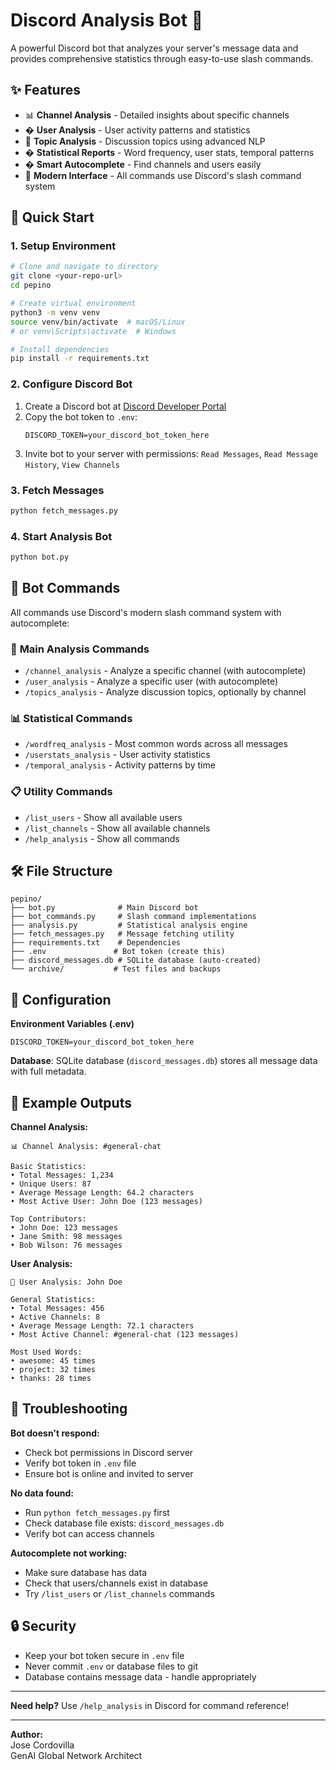 # Discord Analysis Bot 🤖

A powerful Discord bot that analyzes your server's message data and provides comprehensive statistics through easy-to-use slash commands.

## ✨ Features

- 📊 **Channel Analysis** - Detailed insights about specific channels
- � **User Analysis** - User activity patterns and statistics  
- 🧠 **Topic Analysis** - Discussion topics using advanced NLP
- � **Statistical Reports** - Word frequency, user stats, temporal patterns
- � **Smart Autocomplete** - Find channels and users easily
- 📱 **Modern Interface** - All commands use Discord's slash command system

## 🚀 Quick Start

### 1. Setup Environment
```bash
# Clone and navigate to directory
git clone <your-repo-url>
cd pepino

# Create virtual environment
python3 -m venv venv
source venv/bin/activate  # macOS/Linux
# or venv\Scripts\activate  # Windows

# Install dependencies  
pip install -r requirements.txt
```

### 2. Configure Discord Bot
1. Create a Discord bot at [Discord Developer Portal](https://discord.com/developers/applications)
2. Copy the bot token to `.env`:
   ```env
   DISCORD_TOKEN=your_discord_bot_token_here
   ```
3. Invite bot to your server with permissions: `Read Messages`, `Read Message History`, `View Channels`

### 3. Fetch Messages
```bash
python fetch_messages.py
```

### 4. Start Analysis Bot
```bash
python bot.py
```

## 💬 Bot Commands

All commands use Discord's modern slash command system with autocomplete:

### 🎯 **Main Analysis Commands**
- `/channel_analysis` - Analyze a specific channel (with autocomplete)
- `/user_analysis` - Analyze a specific user (with autocomplete)  
- `/topics_analysis` - Analyze discussion topics, optionally by channel

### 📊 **Statistical Commands**
- `/wordfreq_analysis` - Most common words across all messages
- `/userstats_analysis` - User activity statistics 
- `/temporal_analysis` - Activity patterns by time

### 📋 **Utility Commands**
- `/list_users` - Show all available users
- `/list_channels` - Show all available channels
- `/help_analysis` - Show all commands

## 🛠️ File Structure

```
pepino/
├── bot.py              # Main Discord bot
├── bot_commands.py     # Slash command implementations  
├── analysis.py         # Statistical analysis engine
├── fetch_messages.py   # Message fetching utility
├── requirements.txt    # Dependencies
├── .env               # Bot token (create this)
├── discord_messages.db # SQLite database (auto-created)
└── archive/           # Test files and backups
```

## 🔧 Configuration

**Environment Variables (.env)**
```env
DISCORD_TOKEN=your_discord_bot_token_here
```

**Database**: SQLite database (`discord_messages.db`) stores all message data with full metadata.

## 🎨 Example Outputs

**Channel Analysis:**
```
📊 Channel Analysis: #general-chat

Basic Statistics:
• Total Messages: 1,234
• Unique Users: 87
• Average Message Length: 64.2 characters
• Most Active User: John Doe (123 messages)

Top Contributors:
• John Doe: 123 messages
• Jane Smith: 98 messages
• Bob Wilson: 76 messages
```

**User Analysis:**
```
👤 User Analysis: John Doe

General Statistics:
• Total Messages: 456
• Active Channels: 8
• Average Message Length: 72.1 characters  
• Most Active Channel: #general-chat (123 messages)

Most Used Words:
• awesome: 45 times
• project: 32 times
• thanks: 28 times
```

## 🚨 Troubleshooting

**Bot doesn't respond:**
- Check bot permissions in Discord server
- Verify bot token in `.env` file
- Ensure bot is online and invited to server

**No data found:**
- Run `python fetch_messages.py` first
- Check database file exists: `discord_messages.db`
- Verify bot can access channels

**Autocomplete not working:**
- Make sure database has data
- Check that users/channels exist in database
- Try `/list_users` or `/list_channels` commands

## 🔒 Security

- Keep your bot token secure in `.env` file
- Never commit `.env` or database files to git
- Database contains message data - handle appropriately

---

**Need help?** Use `/help_analysis` in Discord for command reference!

---

**Author:**  
Jose Cordovilla  
GenAI Global Network Architect